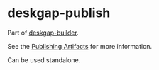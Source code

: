 # deskgap-publish

Part of [deskgap-builder](https://github.com/deskgap-userland/deskgap-builder). 

See the [Publishing Artifacts](https://www.deskgap.build/configuration/publish) for more information.

Can be used standalone.
